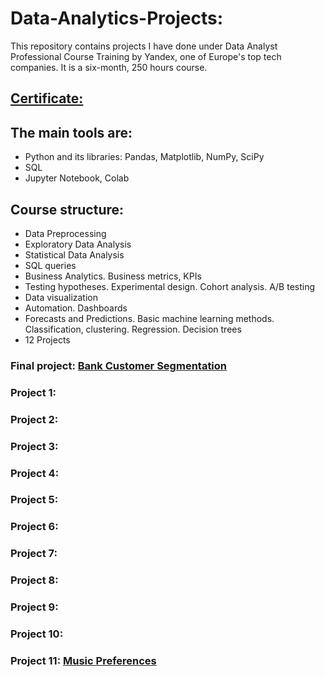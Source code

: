 # Data-Analytics-Projects:

This repository contains projects I have done under Data Analyst Professional Course Training by Yandex, one of Europe's top tech companies. It is a six-month, 250 hours course. 

## [Certificate:](https://www.linkedin.com/in/elena-lebedeva-ub/detail/overlay-view/urn:li:fsd_profileTreasuryMedia:(ACoAAAkv9yIBI5Ekg2iQtI_gRr7Bpv5vLHapVuU,1635476004339)/)

## The main tools are:
- Python and its libraries: Pandas, Matplotlib, NumPy, SciPy
- SQL
- Jupyter Notebook, Colab

## Course structure:
- Data Preprocessing
- Exploratory Data Analysis
- Statistical Data Analysis
- SQL queries
- Business Analytics. Business metrics, KPIs
- Testing hypotheses. Experimental design. Cohort analysis. A/B testing
- Data visualization
- Automation. Dashboards
- Forecasts and Predictions. Basic machine learning methods. Classification, clustering. Regression. Decision trees
- 12 Projects

### Final project: [Bank Customer Segmentation](https://github.com/Elena-Lebedeva/data_analyst_projects/tree/main/banking)

### Project 1: 

### Project 2:  

### Project 3: 

### Project 4:  

### Project 5: 

### Project 6:

### Project 7:

### Project 8:

### Project 9:

### Project 10:

### Project 11: [Music Preferences](https://github.com/Elena-Lebedeva/data_analyst_projects/tree/main/music_preferences)
